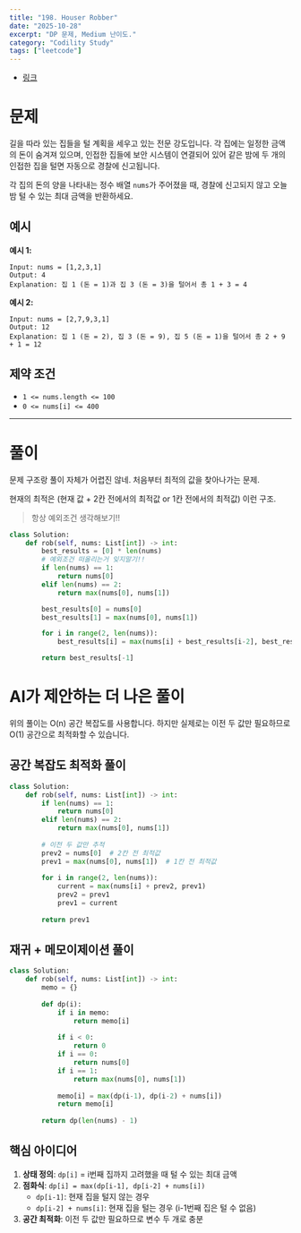 ```yaml
---
title: "198. Houser Robber"
date: "2025-10-28"
excerpt: "DP 문제, Medium 난이도."
category: "Codility Study"
tags: ["leetcode"]
---
```


- [링크](https://leetcode.com/problems/house-robber/description/?envType=study-plan-v2&envId=top-100-liked)

# 문제

길을 따라 있는 집들을 털 계획을 세우고 있는 전문 강도입니다. 각 집에는 일정한 금액의 돈이 숨겨져 있으며, 인접한 집들에 보안 시스템이 연결되어 있어 같은 밤에 두 개의 인접한 집을 털면 자동으로 경찰에 신고됩니다.

각 집의 돈의 양을 나타내는 정수 배열 `nums`가 주어졌을 때, 경찰에 신고되지 않고 오늘 밤 털 수 있는 최대 금액을 반환하세요.

## 예시

**예시 1:**
```
Input: nums = [1,2,3,1]
Output: 4
Explanation: 집 1 (돈 = 1)과 집 3 (돈 = 3)을 털어서 총 1 + 3 = 4
```

**예시 2:**
```
Input: nums = [2,7,9,3,1]
Output: 12
Explanation: 집 1 (돈 = 2), 집 3 (돈 = 9), 집 5 (돈 = 1)을 털어서 총 2 + 9 + 1 = 12
```

## 제약 조건

- `1 <= nums.length <= 100`
- `0 <= nums[i] <= 400`

---

# 풀이

문제 구조랑 풀이 자체가 어렵진 않네.
처음부터 최적의 값을 찾아나가는 문제.

현재의 최적은 (현재 값 + 2칸 전에서의 최적값 or 1칸 전에서의 최적값)
이런 구조.

> 항상 예외조건 생각해보기!!

```python
class Solution:
    def rob(self, nums: List[int]) -> int:
        best_results = [0] * len(nums)
        # 예외조건 떠올리는거 잊지말기!!
        if len(nums) == 1:
            return nums[0]
        elif len(nums) == 2:
            return max(nums[0], nums[1])

        best_results[0] = nums[0]
        best_results[1] = max(nums[0], nums[1])

        for i in range(2, len(nums)):
            best_results[i] = max(nums[i] + best_results[i-2], best_results[i-1])

        return best_results[-1]
```

# AI가 제안하는 더 나은 풀이

위의 풀이는 O(n) 공간 복잡도를 사용합니다. 하지만 실제로는 이전 두 값만 필요하므로 O(1) 공간으로 최적화할 수 있습니다.

## 공간 복잡도 최적화 풀이

```python
class Solution:
    def rob(self, nums: List[int]) -> int:
        if len(nums) == 1:
            return nums[0]
        elif len(nums) == 2:
            return max(nums[0], nums[1])
        
        # 이전 두 값만 추적
        prev2 = nums[0]  # 2칸 전 최적값
        prev1 = max(nums[0], nums[1])  # 1칸 전 최적값
        
        for i in range(2, len(nums)):
            current = max(nums[i] + prev2, prev1)
            prev2 = prev1
            prev1 = current
        
        return prev1
```

## 재귀 + 메모이제이션 풀이

```python
class Solution:
    def rob(self, nums: List[int]) -> int:
        memo = {}
        
        def dp(i):
            if i in memo:
                return memo[i]
            
            if i < 0:
                return 0
            if i == 0:
                return nums[0]
            if i == 1:
                return max(nums[0], nums[1])
            
            memo[i] = max(dp(i-1), dp(i-2) + nums[i])
            return memo[i]
        
        return dp(len(nums) - 1)
```

## 핵심 아이디어

1. **상태 정의**: `dp[i]` = i번째 집까지 고려했을 때 털 수 있는 최대 금액
2. **점화식**: `dp[i] = max(dp[i-1], dp[i-2] + nums[i])`
   - `dp[i-1]`: 현재 집을 털지 않는 경우
   - `dp[i-2] + nums[i]`: 현재 집을 털는 경우 (i-1번째 집은 털 수 없음)
3. **공간 최적화**: 이전 두 값만 필요하므로 변수 두 개로 충분

